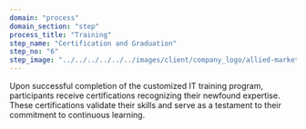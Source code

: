 ```yaml
---
domain: "process"
domain_section: "step"
process_title: "Training"
step_name: "Certification and Graduation"
step_no: "6"
step_image: "../../../../../../images/client/company_logo/allied-marketing.png"
---
```


Upon successful completion of the customized IT training program, participants receive certifications recognizing their newfound expertise. These certifications validate their skills and serve as a testament to their commitment to continuous learning.
